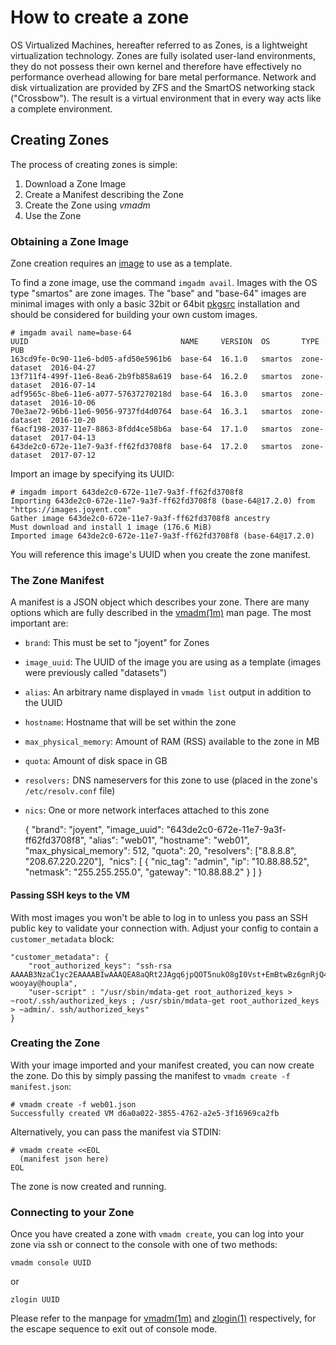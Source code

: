 # How to create a zone

OS Virtualized Machines, hereafter referred to as Zones, is a
lightweight virtualization technology. Zones are fully isolated
user-land environments, they do not possess their own kernel and
therefore have effectively no performance overhead allowing for bare
metal performance. Network and disk virtualization are provided by ZFS
and the SmartOS networking stack ("Crossbow"). The result is a virtual
environment that in every way acts like a complete environment.

## Creating Zones

The process of creating zones is simple:

1. Download a Zone Image
2. Create a Manifest describing the Zone
3. Create the Zone using *vmadm*
4. Use the Zone

### Obtaining a Zone Image

Zone creation requires an
[image](managing-images.md) to use as a template.

To find a zone image, use the command `imgadm avail`. Images with the
OS type "smartos" are zone images. The "base" and "base-64" images are
minimal images with only a basic 32bit or 64bit
[pkgsrc](working-with-packages.md) installation and should be considered
for building your own custom images.

<!-- markdownlint-disable line-length -->

    # imgadm avail name=base-64
    UUID                                  NAME     VERSION  OS       TYPE          PUB
    163cd9fe-0c90-11e6-bd05-afd50e5961b6  base-64  16.1.0   smartos  zone-dataset  2016-04-27
    13f711f4-499f-11e6-8ea6-2b9fb858a619  base-64  16.2.0   smartos  zone-dataset  2016-07-14
    adf9565c-8be6-11e6-a077-57637270218d  base-64  16.3.0   smartos  zone-dataset  2016-10-06
    70e3ae72-96b6-11e6-9056-9737fd4d0764  base-64  16.3.1   smartos  zone-dataset  2016-10-20
    f6acf198-2037-11e7-8863-8fdd4ce58b6a  base-64  17.1.0   smartos  zone-dataset  2017-04-13
    643de2c0-672e-11e7-9a3f-ff62fd3708f8  base-64  17.2.0   smartos  zone-dataset  2017-07-12

<!-- markdownlint-enable line-length -->

Import an image by specifying its UUID:

    # imgadm import 643de2c0-672e-11e7-9a3f-ff62fd3708f8
    Importing 643de2c0-672e-11e7-9a3f-ff62fd3708f8 (base-64@17.2.0) from "https://images.joyent.com"
    Gather image 643de2c0-672e-11e7-9a3f-ff62fd3708f8 ancestry
    Must download and install 1 image (176.6 MiB)
    Imported image 643de2c0-672e-11e7-9a3f-ff62fd3708f8 (base-64@17.2.0)

You will reference this image's UUID when you create the zone manifest.

### The Zone Manifest

A manifest is a JSON object which describes your zone. There are many
options which are fully described in the
[vmadm(1m)](https://smartos.org/man/1m/vmadm) man page. The most
important are:

- `brand`: This must be set to "joyent" for Zones
- `image_uuid`: The UUID of the image you are using as a template
  (images were previously called "datasets")
- `alias`: An arbitrary name displayed in `vmadm list` output in
  addition to the UUID
- `hostname`: Hostname that will be set within the zone
- `max_physical_memory`: Amount of RAM (RSS) available to the zone
  in MB
- `quota`: Amount of disk space in GB
- `resolvers:` DNS nameservers for this zone to use (placed in the
  zone's `/etc/resolv.conf` file)
- `nics`: One or more network interfaces attached to this zone

    {
     "brand": "joyent",
     "image_uuid": "643de2c0-672e-11e7-9a3f-ff62fd3708f8",
     "alias": "web01",
     "hostname": "web01",
     "max_physical_memory": 512,
     "quota": 20,
     "resolvers": ["8.8.8.8", "208.67.220.220"],
     "nics": [
      {
        "nic_tag": "admin",
        "ip": "10.88.88.52",
        "netmask": "255.255.255.0",
        "gateway": "10.88.88.2"
      }
     ]
    }

#### Passing SSH keys to the VM

With most images you won't be able to log in to unless you pass an SSH
public key to validate your connection with. Adjust your config to
contain a `customer_metadata` block:

<!-- markdownlint-disable line-length -->

    "customer_metadata": {
        "root_authorized_keys": "ssh-rsa AAAAB3NzaC1yc2EAAAABIwAAAQEA8aQRt2JAgq6jpQOT5nukO8gI0Vst+EmBtwBz6gnRjQ4Jw8pERLlMAsa7jxmr5yzRA7Ji8M/kxGLbMHJnINdw/TBP1mCBJ49TjDpobzztGO9icro3337oyvXo5unyPTXIv5pal4hfvl6oZrMW9ghjG3MbIFphAUztzqx8BdwCG31BHUWNBdefRgP7TykD+KyhKrBEa427kAi8VpHU0+M9VBd212mhh8Dcqurq1kC/jLtf6VZDO8tu+XalWAIJcMxN3F3002nFmMLj5qi9EwgRzicndJ3U4PtZrD43GocxlT9M5XKcIXO/rYG4zfrnzXbLKEfabctxPMezGK7iwaOY7w== wooyay@houpla",
        "user-script" : "/usr/sbin/mdata-get root_authorized_keys > ~root/.ssh/authorized_keys ; /usr/sbin/mdata-get root_authorized_keys > ~admin/. ssh/authorized_keys"
    }

<!-- markdownlint-enable line-length -->

### Creating the Zone

With your image imported and your manifest created, you can now create
the zone. Do this by simply passing the manifest to `vmadm create -f
manifest.json`:

    # vmadm create -f web01.json
    Successfully created VM d6a0a022-3855-4762-a2e5-3f16969ca2fb

Alternatively, you can pass the manifest via STDIN:

    # vmadm create <<EOL
      (manifest json here)
    EOL

The zone is now created and running.

### Connecting to your Zone

Once you have created a zone with `vmadm create`, you can log into your
zone via ssh or connect to the console with one of two methods:

    vmadm console UUID

or

    zlogin UUID

Please refer to the manpage for
[vmadm(1m)](https://smartos.org/man/1m/vmadm) and
[zlogin(1)](https://smartos.org/man/1/zlogin) respectively, for the
escape sequence to exit out of console mode.
